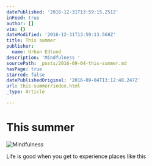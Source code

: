 ```yaml
---
datePublished: '2016-12-31T13:59:15.251Z'
inFeed: true
author: []
via: {}
dateModified: '2016-12-31T13:59:13.568Z'
title: This summer
publisher:
  name: Urban Edlund
description: 'Mindfulness '
sourcePath: _posts/2016-09-04-this-summer.md
hasPage: true
starred: false
datePublishedOriginal: '2016-09-04T13:12:48.247Z'
url: this-summer/index.html
_type: Article

---
```

# This summer
![Mindfulness ](https://the-grid-user-content.s3-us-west-2.amazonaws.com/66bafc1d-ab99-4b04-bf7c-ac733e0ec645.jpg)

Life is good when you get to experience places like this